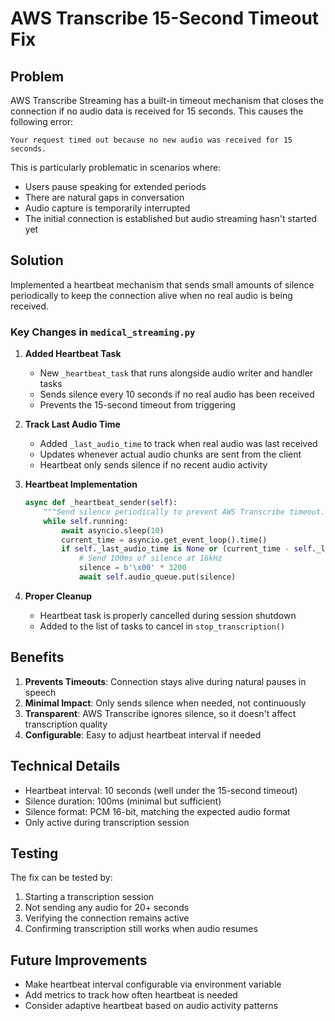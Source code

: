 # AWS Transcribe 15-Second Timeout Fix

## Problem
AWS Transcribe Streaming has a built-in timeout mechanism that closes the connection if no audio data is received for 15 seconds. This causes the following error:
```
Your request timed out because no new audio was received for 15 seconds.
```

This is particularly problematic in scenarios where:
- Users pause speaking for extended periods
- There are natural gaps in conversation
- Audio capture is temporarily interrupted
- The initial connection is established but audio streaming hasn't started yet

## Solution
Implemented a heartbeat mechanism that sends small amounts of silence periodically to keep the connection alive when no real audio is being received.

### Key Changes in `medical_streaming.py`

1. **Added Heartbeat Task**
   - New `_heartbeat_task` that runs alongside audio writer and handler tasks
   - Sends silence every 10 seconds if no real audio has been received
   - Prevents the 15-second timeout from triggering

2. **Track Last Audio Time**
   - Added `_last_audio_time` to track when real audio was last received
   - Updates whenever actual audio chunks are sent from the client
   - Heartbeat only sends silence if no recent audio activity

3. **Heartbeat Implementation**
   ```python
   async def _heartbeat_sender(self):
       """Send silence periodically to prevent AWS Transcribe timeout."""
       while self.running:
           await asyncio.sleep(10)
           current_time = asyncio.get_event_loop().time()
           if self._last_audio_time is None or (current_time - self._last_audio_time) > 10:
               # Send 100ms of silence at 16kHz
               silence = b'\x00' * 3200
               await self.audio_queue.put(silence)
   ```

4. **Proper Cleanup**
   - Heartbeat task is properly cancelled during session shutdown
   - Added to the list of tasks to cancel in `stop_transcription()`

## Benefits
1. **Prevents Timeouts**: Connection stays alive during natural pauses in speech
2. **Minimal Impact**: Only sends silence when needed, not continuously
3. **Transparent**: AWS Transcribe ignores silence, so it doesn't affect transcription quality
4. **Configurable**: Easy to adjust heartbeat interval if needed

## Technical Details
- Heartbeat interval: 10 seconds (well under the 15-second timeout)
- Silence duration: 100ms (minimal but sufficient)
- Silence format: PCM 16-bit, matching the expected audio format
- Only active during transcription session

## Testing
The fix can be tested by:
1. Starting a transcription session
2. Not sending any audio for 20+ seconds
3. Verifying the connection remains active
4. Confirming transcription still works when audio resumes

## Future Improvements
- Make heartbeat interval configurable via environment variable
- Add metrics to track how often heartbeat is needed
- Consider adaptive heartbeat based on audio activity patterns